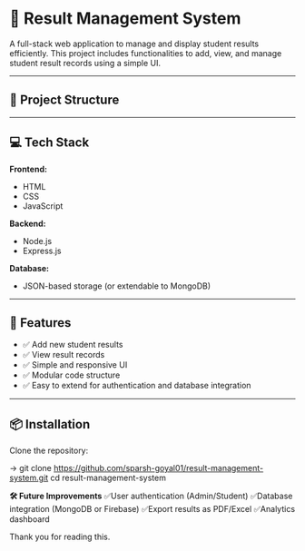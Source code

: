 # 🧾 Result Management System

A full-stack web application to manage and display student results efficiently. This project includes functionalities to add, view, and manage student result records using a simple UI.

---

## 📁 Project Structure


---

## 💻 Tech Stack

**Frontend:**
- HTML
- CSS
- JavaScript

**Backend:**
- Node.js
- Express.js

**Database:**
- JSON-based storage (or extendable to MongoDB)

---

## 🚀 Features

- ✅ Add new student results
- ✅ View result records
- ✅ Simple and responsive UI
- ✅ Modular code structure
- ✅ Easy to extend for authentication and database integration

---

## 📦 Installation

 Clone the repository:

  -> git clone https://github.com/sparsh-goyal01/result-management-system.git
   cd result-management-system 

**🛠️ Future Improvements**
✅User authentication (Admin/Student)
✅Database integration (MongoDB or Firebase)
✅Export results as PDF/Excel
✅Analytics dashboard

Thank you for reading this.
